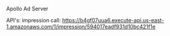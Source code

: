 Apollo Ad Server


API's:
impression call: https://b4gf07uua6.execute-api.us-east-1.amazonaws.com/1/impression/594017eadf931d10bc421f1e
